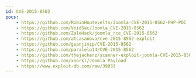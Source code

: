```yaml
---
id: CVE-2015-8562
pocs:
    - https://github.com/RobinHoutevelts/Joomla-CVE-2015-8562-PHP-POC
    - https://github.com/VoidSec/Joomla_CVE-2015-8562
    - https://github.com/ZaleHack/joomla_rce_CVE-2015-8562
    - https://github.com/atcasanova/cve-2015-8562-exploit
    - https://github.com/guanjivip/CVE-2015-8562
    - https://github.com/paralelo14/CVE-2015-8562
    - https://github.com/thejackerz/scanner-exploit-joomla-CVE-2015-8562
    - https://github.com/xnorkl/Joomla_Payload
    - https://www.exploit-db.com/raw/39033
---
```

